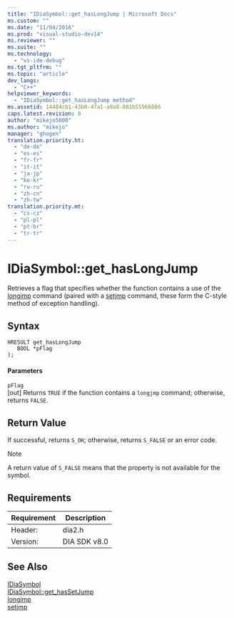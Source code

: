 ```yaml
---
title: "IDiaSymbol::get_hasLongJump | Microsoft Docs"
ms.custom: ""
ms.date: "11/04/2016"
ms.prod: "visual-studio-dev14"
ms.reviewer: ""
ms.suite: ""
ms.technology: 
  - "vs-ide-debug"
ms.tgt_pltfrm: ""
ms.topic: "article"
dev_langs: 
  - "C++"
helpviewer_keywords: 
  - "IDiaSymbol::get_hasLongJump method"
ms.assetid: 14484cb1-43b0-47a1-a9a8-081b55566886
caps.latest.revision: 8
author: "mikejo5000"
ms.author: "mikejo"
manager: "ghogen"
translation.priority.ht: 
  - "de-de"
  - "es-es"
  - "fr-fr"
  - "it-it"
  - "ja-jp"
  - "ko-kr"
  - "ru-ru"
  - "zh-cn"
  - "zh-tw"
translation.priority.mt: 
  - "cs-cz"
  - "pl-pl"
  - "pt-br"
  - "tr-tr"
---
```

# IDiaSymbol::get_hasLongJump
Retrieves a flag that specifies whether the function contains a use of the [longjmp](/visual-cpp/c-runtime-library/reference/longjmp) command (paired with a [setjmp](/visual-cpp/c-runtime-library/reference/setjmp) command, these form the C-style method of exception handling).  
  
## Syntax  
  
```cpp#  
HRESULT get_hasLongJump  
   BOOL *pFlag  
);  
```  
  
#### Parameters  
 `pFlag`  
 [out] Returns `TRUE` if the function contains a `longjmp` command; otherwise, returns `FALSE`.  
  
## Return Value  
 If successful, returns `S_OK`; otherwise, returns `S_FALSE` or an error code.  
  
> [!NOTE]
>  A return value of `S_FALSE` means that the property is not available for the symbol.  
  
## Requirements  
  
|Requirement|Description|  
|-----------------|-----------------|  
|Header:|dia2.h|  
|Version:|DIA SDK v8.0|  
  
## See Also  
 [IDiaSymbol](../../debugger/debug-interface-access/idiasymbol.md)   
 [IDiaSymbol::get_hasSetJump](../../debugger/debug-interface-access/idiasymbol-get-hassetjump.md)   
 [longjmp](/visual-cpp/c-runtime-library/reference/longjmp)   
 [setjmp](/visual-cpp/c-runtime-library/reference/setjmp)